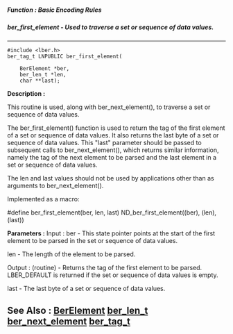 ##### Function : Basic Encoding Rules
##### ber_first_element - Used to traverse a set or sequence of data values.
---
```
#include <lber.h>
ber_tag_t LNPUBLIC ber_first_element(

	BerElement *ber,
	ber_len_t *len,
	char **last);
```
**Description :**

This routine is used, along with ber_next_element(), to traverse a set or 
sequence of data values. 

The ber_first_element() function is used to return the tag of the first element 
of a set or sequence of data values. It also returns the last byte of a set or 
sequence of data values. This "last" parameter should be passed to subsequent 
calls to ber_next_element(), which returns similar information, namely the tag 
of the next element to be parsed and the last element in a set or sequence of 
data values.

The len and last values should not be used by applications other than as 
arguments to ber_next_element().

Implemented as a macro:

#define ber_first_element(ber, len, last) ND_ber_first_element((ber), (len), 
(last))

**Parameters :**
Input :
ber  -  This state pointer points at the start of the first element to be parsed in the set or sequence of data values.  

len  -  The length of the element to be parsed.

Output :
(routine)  -  Returns the tag of the first element to be parsed. LBER_DEFAULT is returned if the set or sequence of data values is empty.


last  -  The last byte of a set or sequence of data values.


**See Also :**
[BerElement](/reference/Data/BerElement)
[ber_len_t](/reference/Data/ber_len_t)
[ber_next_element](/reference/Func/ber_next_element)
[ber_tag_t](/reference/Data/ber_tag_t)
---
